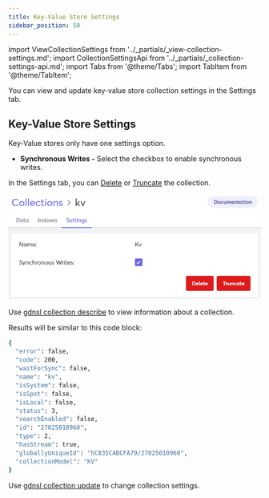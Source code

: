 ```yaml
---
title: Key-Value Store Settings
sidebar_position: 50
---
```


import ViewCollectionSettings from '../_partials/_view-collection-settings.md';
import CollectionSettingsApi from '../_partials/_collection-settings-api.md';
import Tabs from '@theme/Tabs';
import TabItem from '@theme/TabItem';

<Tabs groupId="operating-systems">
<TabItem value="ui" label="UI">

You can view and update key-value store collection settings in the Settings tab.

<ViewCollectionSettings />

## Key-Value Store Settings

Key-Value stores only have one settings option.

- **Synchronous Writes -** Select the checkbox to enable synchronous writes.

In the Settings tab, you can [Delete](../delete-collection) or [Truncate](../truncate-collection) the collection.

![Key-Value Store Settings Tab](/img/collections/key-value-store-settings.png)

</TabItem>
<TabItem value="cli" label="CLI">

Use [gdnsl collection describe](../../cli/collections-cli#gdnsl-collection-describe) to view information about a collection.

Results will be similar to this code block:

```bash
{
  "error": false,
  "code": 200,
  "waitForSync": false,
  "name": "kv",
  "isSystem": false,
  "isSpot": false,
  "isLocal": false,
  "status": 3,
  "searchEnabled": false,
  "id": "27025010960",
  "type": 2,
  "hasStream": true,
  "globallyUniqueId": "hC835CABCFA79/27025010960",
  "collectionModel": "KV"
}
```

Use [gdnsl collection update](../../cli/collections-cli#gdnsl-collection-update) to change collection settings.

</TabItem>
<TabItem value="api" label="API">

<CollectionSettingsApi />

</TabItem>
</Tabs>
